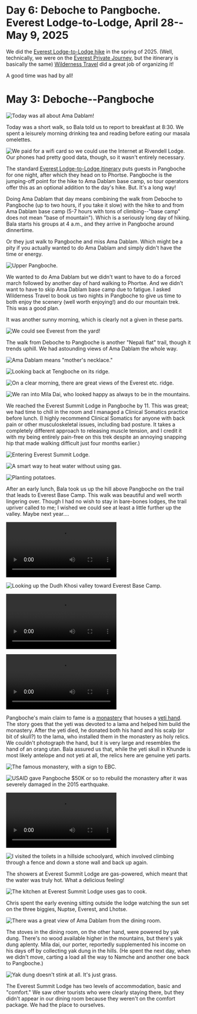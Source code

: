 # Day 6: Deboche to Pangboche. Everest Lodge-to-Lodge, April 28--May 9, 2025

We did the [Everest Lodge-to-Lodge hike](https://www.wildernesstravel.com/trip/nepal-everest-lodge-hiking-tour/) in the spring of 2025. (Well, technically, we were on the [Everest Private Journey](https://www.wildernesstravel.com/trip/everest-private-journey/), but the itinerary is basically the same) [Wilderness Travel](https://www.wildernesstravel.com) did a great job of organizing it!

A good time was had by all!



# May 3: Deboche--Pangboche

![Today was all about Ama Dablam!](images/Pangboche_header_AmaDablam_IMG_5882.heic)

Today was a short walk, so Bala told us to report to breakfast at 8:30. We spent a leisurely morning drinking tea and reading before eating our masala omelettes.

![We paid for a wifi card so we could use the Internet at Rivendell Lodge. Our phones had pretty good data, though, so it wasn't entirely necessary.](images/Deboche_wifi_card_IMG_5775.HEIC)

The standard [Everest Lodge-to-Lodge itinerary](https://www.wildernesstravel.com/trip/nepal-everest-lodge-hiking-tour/) puts guests in Pangboche for one night, after which they head on to Phortse. Pangboche is the jumping-off point for the hike to Ama Dablam base camp, so tour operators offer this as an optional addition to the day's hike. But. It's a long way! 

Doing Ama Dablam that day means combining the walk from Deboche to Pangboche (up to two hours, if you take it slow) with the hike to and from Ama Dablam base camp (5-7 hours with tons of climbing--"base camp" does not mean "base of mountain"). Which is a seriously long day of hiking. Bala starts his groups at 4 a.m., and they arrive in Pangboche around dinnertime.

Or they just walk to Pangboche and miss Ama Dablam. Which might be a pity if you actually wanted to do Ama Dablam and simply didn't have the time or energy.

![Upper Pangboche.](images/Pangboche_IMG_6012.HEIC)

We wanted to do Ama Dablam but we didn't want to have to do a forced march followed by another day of hard walking to Phortse. And we didn't want to have to skip Ama Dablam base camp due to fatigue. I asked Wilderness Travel to book us two nights in Pangboche to give us time to both enjoy the scenery (well worth enjoying!) and do our mountain trek. This was a good plan.

It was another sunny morning, which is clearly not a given in these parts.

![We could see Everest from the yard!](images/Pangboche_Deboche_Everest_IMG_5794.HEIC)

The walk from Deboche to Pangboche is another "Nepali flat" trail, though it trends uphill. We had astounding views of Ama Dablam the whole way. 

![Ama Dablam means "mother's necklace."](images/AmaDablam_IMG_5863.HEIC)

![Looking back at Tengboche on its ridge.](images/Pangboche_Tengboche_IMG_5860.HEIC)

![On a clear morning, there are great views of the Everest etc. ridge.](images/Pangboche_mountains_IMG_5896.HEIC)

![We ran into Mila Dai, who looked happy as always to be in the mountains.](images/Pangboche_Mila_IMG_5888.heic)

We reached the Everest Summit Lodge in Pangboche by 11. This was great; we had time to chill in the room and I managed a Clinical Somatics practice before lunch. (I highly recommend Clinical Somatics for anyone with back pain or other musculoskeletal issues, including bad posture. It takes a completely different approach to releasing muscle tension, and I credit it with my being entirely pain-free on this trek despite an annoying snapping hip that made walking difficult just four months earlier.)

![Entering Everest Summit Lodge.](images/Pangboche_ESL_IMG_5918.HEIC)

![A smart way to heat water without using gas.](images/Pangboche_water_heater_IMG_5902.HEIC)

![Planting potatoes.](images/Pangboche_potatoes_IMG_6051.HEIC)

After an early lunch, Bala took us up the hill above Pangboche on the trail that leads to Everest Base Camp. This walk was beautiful and well worth lingering over. Though I had no wish to stay in bare-bones lodges, the trail upriver called to me; I wished we could see at least a little further up the valley. Maybe next year....

![Chris and Bala head up out of town.](images/Pangboche_afternoon_walk_IMG_5926.MOV)

![Looking up the Dudh Khosi valley toward Everest Base Camp.](images/Pangboche_trail_to_EBC_IMG_5954.HEIC)

![Carrying stuff back from the EBC area.](images/Pangboche_jokyos_IMG_5937.MOV)

![Prayer wheels in the wind.](images/Pangboche_hilltop_monastery_IMG_5995.MOV)

Pangboche's main claim to fame is a [monastery](https://www.outsideonline.com/outdoor-adventure/everest/pangboche-monastery-mount-everest) that houses a [yeti hand](https://en.wikipedia.org/wiki/Pangboche_Hand). The story goes that the yeti was devoted to a lama and helped him build the monastery. After the yeti died, he donated both his hand and his scalp (or bit of skull?) to the lama, who installed them in the monastery as holy relics. We couldn't photograph the hand, but it is very large and resembles the hand of an orang utan. Bala assured us that, while the yeti skull in Khunde is most likely antelope and not yeti at all, the relics here are genuine yeti parts.

![The famous monastery, with a sign to EBC.](images/Pangboche_monastery_IMG_6048.HEIC)

![USAID gave Pangboche $50K or so to rebuild the monastery after it was severely damaged in the 2015 earthquake.](images/Pangboche_USAID_IMG_6045.HEIC)

![We saw yaks cavorting about the hillside.](images/Pangboche_yaks_IMG_5961.MOV)

![I visited the toilets in a hillside schoolyard, which involved climbing through a fence and down a stone wall and back up again.](images/Pangboche_school_IMG_5990.heic)

The showers at Everest Summit Lodge are gas-powered, which meant that the water was truly hot. What a delicious feeling! 

![The kitchen at Everest Summit Lodge uses gas to cook.](images/Pangboche_kitchen_IMG_6061.HEIC)

Chris spent the early evening sitting outside the lodge watching the sun set on the three biggies, Nuptse, Everest, and Lhotse. 

![There was a great view of Ama Dablam from the dining room.](images/Pangboche_AmaDablam_from_dining_room_IMG_6066.HEIC)

The stoves in the dining room, on the other hand, were powered by yak dung. There's no wood available higher in the mountains, but there's yak dung aplenty. Mila dai, our porter, reportedly supplemented his income on his days off by collecting yak dung in the hills. (He spent the next day, when we didn't move, carting a load all the way to Namche and another one back to Pangboche.)

![Yak dung doesn't stink at all. It's just grass.](images/Pangboche_stove_IMG_6241.heic)

The Everest Summit Lodge has two levels of accommodation, basic and "comfort." We saw other tourists who were clearly staying there, but they didn't appear in our dining room because they weren't on the comfort package. We had the place to ourselves.